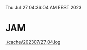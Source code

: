 Thu Jul 27 04:36:04 AM EEST 2023
# JAM
<a href='./cache/202307/27_04.log'>./cache/202307/27_04.log</a>
